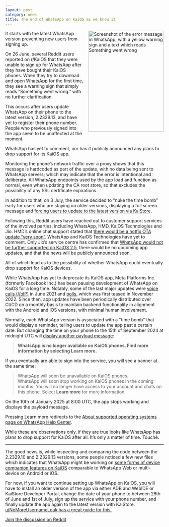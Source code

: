 ```yaml
---
layout: post
category: news
title: The end of WhatsApp on KaiOS as we know it
---
```

<img src="{{ site.baseurl }}/assets/images/blog/2024-07-04-11-35-05.png" align="right" width="240" height="320" style="width:240px;margin:0 0 1rem 1rem" alt="Screenshot of the error message in WhatsApp, with a yellow warning sign and a text which reads Something went wrong">

It starts with the latest WhatsApp version preventing new users from signing up.

On 26 June, several Reddit users reported on r/KaiOS that they were unable to sign up for WhatsApp after they have bought their KaiOS phones. When they try to download and open WhatsApp for the first time, they see a warning sign that simply reads “Something went wrong.” with no further clarification.

This occurs after users update WhatsApp on their phone to the latest version, 2.2329.13, and have yet to register their phone number. People who previously signed into the app seem to be unaffected at the moment.

WhatsApp has yet to comment, nor has it publicly announced any plans to drop support for its KaiOS app.

Monitoring the phone’s network traffic over a proxy shows that this message is hardcoded as part of the update, with no data being sent to WhatsApp servers; which may indicate that the error is intentional and deliberate. All WhatsApp endpoints used by the app load and function as normal, even when updating the CA root store, so that excludes the possibility of any SSL certificate expirations.

In addition to that, on 3 July, the service decided to “nuke the time bomb” early for users who are staying on older versions, displaying a full screen message and [forcing users to update to the latest version via KaiStore](https://www.reddit.com/r/KaiOS/comments/1dp9ubt/comment/lbelz97/).

Following this, Reddit users have reached out to customer support services of the involved parties, including WhatsApp, HMD, KaiOS Technologies and Jio. HMD’s online chat support stated that [there would be a hotfix OTA update “very soon”](https://www.reddit.com/r/KaiOS/comments/1dp9ubt/comment/lanjcla/). WhatsApp and KaiOS Technologies have yet to comment. Only Jio’s service centre has confirmed that [WhatsApp would not be further supported on KaiOS 2.5](https://www.reddit.com/r/KaiOS/comments/1dp9ubt/comment/lb9gej5/), there would be no upcoming app updates, and that the news will be publicly announced soon.

All of which lead us to the possibility of whether WhatsApp could eventually drop support for KaiOS devices.

While WhatsApp has yet to deprecate its KaiOS app, Meta Platforms Inc. (formerly Facebook Inc.) has been pausing development of WhatsApp on KaiOS for a long time. Notably, some of the last major updates were [voice calls (VoIP)](https://www.kaiostech.com/whatsapp-data-voice-calls-available-on-kaios-devices/) in June 2021 and [polls](https://www.reddit.com/r/KaiOS/comments/zf5z76/testing_features_removed_as_the_latest_version_of/), which was first teased in November 2022. Since then, app updates have been periodically distributed over CI/CD on a monthly basis to maintain backend functionality in alignment with the Android and iOS versions, with minimal human involvement.

Normally, each WhatsApp version is associated with a "time bomb" that would display a reminder, telling users to update the app past a certain date. But changing the time on your phone to the 15th of September 2024 at midnight UTC will [display another payload message](https://www.reddit.com/r/KaiOS/comments/1dp9ubt/comment/lbfjak6/):

> **WhatsApp is no longer available on KaiOS phones. Find more information by selecting Learn more.**

If you eventually are able to sign into the service, you will see a banner at the same time:

> WhatsApp will soon be unavailable on KaiOS phones.
> <br>
> WhatsApp will soon stop working on KaiOS phones in the coming months. You will no longer have access to your account and chats on this phone. Select **Learn more** for more information.

On the 10th of January 2025 at 8:00 UTC, the app stops working and displays the payload message.

Pressing Learn more redirects to the [About supported operating systems page on WhatsApp Help Center](https://faq.whatsapp.com/595164741332628).

While these are observations only, if they are true looks like WhatsApp has plans to drop support for KaiOS after all. It’s only a matter of time. Touché.

---
The good news is, while inspecting and comparing the code between the 2.2329.10 and 2.2329.13 versions, some people noticed a few new files which indicates that WhatsApp might be working on [some forms of device companion features on KaiOS](https://www.reddit.com/r/KaiOS/comments/1dp9ubt/comment/lbfk6oz/) comparable to WhatsApp Web or multi-device on Android or iOS.

For now, if you want to continue setting up WhatsApp on KaiOS, you will have to install an older version of the app via either ADB and WebIDE or KaiStore Developer Portal, change the date of your phone to between 28th of June and 1st of July, sign up the service with your phone number, and finally update the app again to the latest version with KaiStore. [u/NoMoreUsernameLeak has a great guide for this.](https://www.reddit.com/r/KaiOS/comments/1dp9ubt/comment/lahl3bo/)

[Join the discussion on Reddit](https://www.reddit.com/r/KaiOS/comments/1dp9ubt/whatsapp_stopped_working_nokia_6300_4g/)
